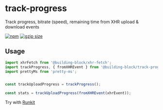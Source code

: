 # track-progress

Track progress, bitrate (speed), remaining time from XHR upload & download events

<a href="https://www.npmjs.com/package/@building-block/track-progress"><img src="https://img.shields.io/npm/v/@building-block/track-progress.svg?style=flat" alt="npm"></a>
<a href="https://unpkg.com/@building-block/track-progress/"><img src="https://img.badgesize.io/https://unpkg.com/@building-block/track-progress/lib/xhrFetch.js?compression=gzip" alt="gzip size"></a>

## Usage

```javascript
import xhrFetch from '@building-block/xhr-fetch';
import trackProgress, { fromXHREvent } from '@building-block/track-progress';
import prettyMs from 'pretty-ms';


const trackUploadProgress = trackProgress();

const stats = trackUploadProgress(fromXHREvent(xhrEvent));
```

Try with [Runkit](https://npm.runkit.com/@building-block/track-progress)
